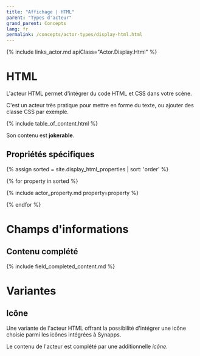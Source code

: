 ```yaml
---
title: "Affichage | HTML"
parent: "Types d'acteur"
grand_parent: Concepts
lang: fr
permalink: /concepts/actor-types/display-html.html
---
```


{% include links_actor.md apiClass="Actor.Display.Html" %}

# HTML

L'acteur HTML permet d'intégrer du code HTML et CSS dans votre scène.

C'est un acteur très pratique pour mettre en forme du texte, ou ajouter des classe CSS par exemple.

{% include table_of_content.html %}

Son contenu est **jokerable**.

## Propriétés spécifiques

{% assign sorted = site.display_html_properties | sort: 'order' %}

{% for property in sorted %}

{% include actor_property.md property=property %}

{% endfor %}

# Champs d'informations

## Contenu complété

{% include field_completed_content.md %}

# Variantes

## Icône

Une variante de l'acteur HTML offrant la possibilité d'intégrer une icône choisie parmi les icônes intégrées à Synapps.

Le contenu de l'acteur est complété par une additionnelle *icône*.
